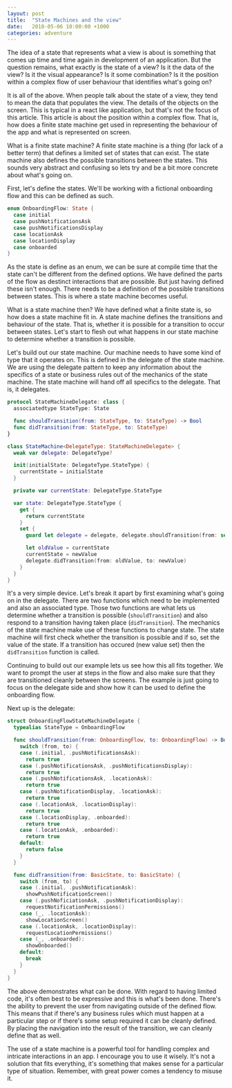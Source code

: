 ```yaml
---
layout: post
title:  "State Machines and the view"
date:   2018-05-06 10:00:00 +1000
categories: adventure
---
```


The idea of a state that represents what a view is about is something that comes up time and time again in development of an application. But the question remains, what exactly is the state of a view? Is it the data of the view? Is it the visual appearance? Is it some combination? Is it the position within a complex flow of user behaviour that identifies what's going on?

It is all of the above. When people talk about the state of a view, they tend to mean the data that populates the view. The details of the objects on the screen. This is typical in a react like application, but that's not the focus of this article. This article is about the position within a complex flow. That is, how does a finite state machine get used in representing the behaviour of the app and what is represented on screen.

What is a finite state machine? A finite state machine is a thing (for lack of a better term) that defines a limited set of states that can exist. The state machine also defines the possible transitions between the states. This sounds very abstract and confusing so lets try and be a bit more concrete about what's going on.

First, let's define the states. We'll be working with a fictional onboarding flow and this can be defined as such.

``` swift
enum OnboardingFlow: State {
  case initial
  case pushNotificationsAsk
  case pushNotificationsDisplay
  case locationAsk
  case locationDisplay
  case onboarded
}
```

As the state is define as an enum, we can be sure at compile time that the state can't be different from the defined options. We have defined the parts of the flow as destinct interactions that are possible. But just having defined these isn't enough. There needs to be a definition of the possible transitions between states. This is where a state machine becomes useful.

What is a state machine then? We have defined what a finite state is, so how does a state machine fit in. A state machine defines the transitions and behaviour of the state. That is, whether it is possible for a transition to occur between states. Let's start to flesh out what happens in our state machine to determine whether a transition is possible.

Let's build out our state machine. Our machine needs to have some kind of type that it operates on. This is defined in the delegate of the state machine. We are using the delegate pattern to keep any information about the specifics of a state or business rules out of the mechanics of the state machine. The state machine will hand off all specifics to the delegate. That is, it delegates.

``` swift
protocol StateMachineDelegate: class {
  associatedtype StateType: State

  func shouldTransition(from: StateType, to: StateType) -> Bool
  func didTransition(from: StateType, to: StateType)
}

class StateMachine<DelegateType: StateMachineDelegate> {
  weak var delegate: DelegateType?

  init(initialState: DelegateType.StateType) {
    currentState = initialState
  }

  private var currentState: DelegateType.StateType

  var state: DelegateType.StateType {
    get {
      return currentState
    }
    set {
      guard let delegate = delegate, delegate.shouldTransition(from: self.state, to: newValue) else { return }

      let oldValue = currentState
      currentState = newValue
      delegate.didTransition(from: oldValue, to: newValue)
    }
  }
}
```

It's a very simple device. Let's break it apart by first examining what's going on in the delegate. There are two functions which need to be implemented and also an associated type. Those two functions are what lets us determine whether a transition is possible (`shouldTransition`) and also respond to a transition having taken place (`didTransition`). The mechanics of the state machine make use of these functions to change state. The state machine will first check whether the transition is possible and if so, set the value of the state. If a transition has occured (new value set) then the `didTransition` function is called.

Continuing to build out our example lets us see how this all fits together. We want to prompt the user at steps in the flow and also make sure that they are transitioned cleanly between the screens. The example is just going to focus on the delegate side and show how it can be used to define the onboarding flow.

Next up is the delegate:

``` swift
struct OnboardingFlowStateMachineDelegate {
  typealias StateType = OnboardingFlow

  func shouldTransition(from: OnboardingFlow, to: OnboardingFlow) -> Bool {
    switch (from, to) {
    case (.initial, .pushNotificationsAsk):
      return true
    case (.pushNotificationsAsk, .pushNotificationsDisplay):
      return true
    case (.pushNotificationsAsk, .locationAsk):
      return true
    case (.pushNotificationDisplay, .locationAsk):
      return true
    case (.locationAsk, .locationDisplay):
      return true
    case (.locationDisplay, .onboarded):
      return true
    case (.locationAsk, .onboarded):
      return true
    default:
      return false
    }
  }

  func didTransition(from: BasicState, to: BasicState) {
    switch (from, to) {
    case (.initial, .pushNotificationAsk):
      showPushNotificationScreen()
    case (.pushNoficiationAsk, .pushNotificationDisplay):
      requestNotificationPermissions()
    case (_, .locationAsk):
      showLocationScreen()
    case (.locationAsk, .locationDisplay):
      requestLocationPermissions()
    case (_, .onboarded):
      showOnboarded()
    default:
      break
    }
  }
}
```

The above demonstrates what can be done. With regard to having limited code, it's often best to be expressive and this is what's been done. There's the ability to prevent the user from navigating outside of the defined flow. This means that if there's any business rules which must happen at a particular step or if there's some setup required it can be cleanly defined. By placing the navigation into the result of the transition, we can cleanly define that as well.

The use of a state machine is a powerful tool for handling complex and intricate interactions in an app. I encourage you to use it wisely. It's not a solution that fits everything, it's something that makes sense for a particular type of situation. Remember, with great power comes a tendency to misuse it.
